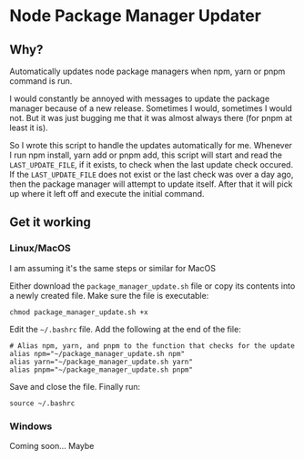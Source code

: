 # Node Package Manager Updater

## Why?

Automatically updates node package managers when npm, yarn or pnpm command is run.

I would constantly be annoyed with messages to update the package manager because of a new release. Sometimes I would, sometimes I would not. But it was just bugging me that it was almost always there (for pnpm at least it is).

So I wrote this script to handle the updates automatically for me. Whenever I run npm install, yarn add or pnpm add, this script will start and read the `LAST_UPDATE_FILE`, if it exists, to check when the last update check occured. If the `LAST_UPDATE_FILE` does not exist or the last check was over a day ago, then the package manager will attempt to update itself. After that it will pick up where it left off and execute the initial command.

## Get it working

### Linux/MacOS

I am assuming it's the same steps or similar for MacOS

Either download the `package_manager_update.sh` file or copy its contents into a newly created file. Make sure the file is executable:

```
chmod package_manager_update.sh +x
```

Edit the `~/.bashrc` file. Add the following at the end of the file:
```
# Alias npm, yarn, and pnpm to the function that checks for the update
alias npm="~/package_manager_update.sh npm"
alias yarn="~/package_manager_update.sh yarn"
alias pnpm="~/package_manager_update.sh pnpm"
```
Save and close the file. Finally run:
```
source ~/.bashrc
```

### Windows

Coming soon... Maybe
